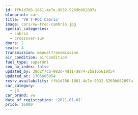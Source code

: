 ```yaml
---
id: ffb1d766-1861-4e7e-9932-5269b082897a
blueprint: cars
title: 'VW T-ROC Cabrio'
image: cars/vw-troc-cambrio.jpg
special_categories:
  - cabrio
  - crossover-suv
doors: 2
seats: 4
transmission: manualTransmission
air_condition: airCondition
fuel_type: superUnl
seo_no_index: false
updated_by: 38d2f7cb-982d-4d11-a874-2ba105610d54
updated_at: 1705685054
resrv_availability: ffb1d766-1861-4e7e-9932-5269b082897a
car_category:
  - j3
car_brand: vw
date_of_registration: '2021-01-01'
price: 16000
---
```

